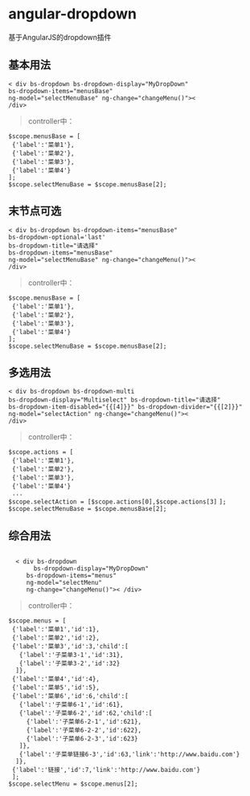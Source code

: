# angular-dropdown
基于AngularJS的dropdown插件

## 基本用法
<code>< div bs-dropdown 
     bs-dropdown-display="MyDropDown" 
   bs-dropdown-items="<kbd>menusBase</kbd>" 
   ng-model="<kbd>selectMenuBase</kbd>" 
   ng-change="changeMenu()">< /div>
</code>
<blockquote>
  <p>controller中：</p>
</blockquote>
<code>$scope.<kbd>menusBase</kbd> = [</code></br>
<code>&nbsp;{'label':'菜单1'},</code></br>
<code>&nbsp;{'label':'菜单2'},</code></br>
<code>&nbsp;{'label':'菜单3'},</code></br>
<code>&nbsp;{'label':'菜单4'}</code></br>
<code>];</code></br>
<code>$scope.<kbd>selectMenuBase</kbd> = $scope.menusBase[2];</code><br>

## 末节点可选
<code>< div bs-dropdown 
   bs-dropdown-items="menusBase" 
   bs-dropdown-optional='<kbd>last</kbd>'
     bs-dropdown-title="<kbd>请选择</kbd>"
   bs-dropdown-items="<kbd>menusBase</kbd>" 
   ng-model="<kbd>selectMenuBase</kbd>" 
   ng-change="changeMenu()">< /div>
</code>
<blockquote>
  <p>controller中：</p>
</blockquote>
<code>$scope.<kbd>menusBase</kbd> = [</code></br>
<code>&nbsp;{'label':'菜单1'},</code></br>
<code>&nbsp;{'label':'菜单2'},</code></br>
<code>&nbsp;{'label':'菜单3'},</code></br>
<code>&nbsp;{'label':'菜单4'}</code></br>
<code>];</code></br>
<code>$scope.<kbd>selectMenuBase</kbd> = $scope.menusBase[2];</code><br>

## 多选用法
<code>< div bs-dropdown 
     bs-dropdown-multi 
       bs-dropdown-display="Multiselect" 
     bs-dropdown-title="请选择"
     bs-dropdown-item-disabled="{{[4]}}" 
     bs-dropdown-divider="{{[2]}}" 
   ng-model="<kbd>selectAction</kbd>" 
   ng-change="changeMenu()">< /div>
</code>
<blockquote>
  <p>controller中：</p>
</blockquote>
<code>$scope.<kbd>actions</kbd> = [</code></br>
<code>&nbsp;{'label':'菜单1'},</code></br>
<code>&nbsp;{'label':'菜单2'},</code></br>
<code>&nbsp;{'label':'菜单3'},</code></br>
<code>&nbsp;{'label':'菜单4'}</code></br>
<code>&nbsp;...</code></br>
<code>$scope.selectAction = [$scope.actions[0],$scope.actions[3]</code>
<code>];</code></br>
<code>$scope.<kbd>selectMenuBase</kbd> = $scope.menusBase[2];</code><br>

## 综合用法
<code>
  < div bs-dropdown 
       bs-dropdown-display="MyDropDown" 
     bs-dropdown-items="<kbd>menus</kbd>" 
     ng-model="<kbd>selectMenu</kbd>" 
     ng-change="changeMenu()">< /div>
</code>
<blockquote>
  <p>controller中：</p>
</blockquote>
<code>$scope.<kbd>menus</kbd> = [</code><br>
<code>&nbsp;{'label':'菜单1','id':1},</code><br>
<code>&nbsp;{'label':'菜单2','id':2},</code><br>
<code>&nbsp;{'label':'菜单3','id':3,'child':[</code><br>
<code>&nbsp;&nbsp;&nbsp;{'label':'子菜单3-1','id':31},</code><br>
<code>&nbsp;&nbsp;&nbsp;{'label':'子菜单3-2','id':32}</code><br>
<code>&nbsp;&nbsp;]},</code><br>
<code>&nbsp;{'label':'菜单4','id':4},</code><br>
<code>&nbsp;{'label':'菜单5','id':5},</code><br>
<code>&nbsp;{'label':'菜单6','id':6,'child':[</code><br>
<code>&nbsp;&nbsp;&nbsp;{'label':'子菜单6-1','id':61},</code><br>
<code>&nbsp;&nbsp;&nbsp;{'label':'子菜单6-2','id':62,'child':[</code><br>
<code>&nbsp;&nbsp;&nbsp;&nbsp;&nbsp;{'label':'子菜单6-2-1','id':621},</code><br>
<code>&nbsp;&nbsp;&nbsp;&nbsp;&nbsp;{'label':'子菜单6-2-2','id':622},</code><br>
<code>&nbsp;&nbsp;&nbsp;&nbsp;&nbsp;{'label':'子菜单6-2-3','id':623}</code><br>
<code>&nbsp;&nbsp;&nbsp;]},</code><br>
<code>&nbsp;&nbsp;&nbsp;{'label':'子菜单链接6-3','id':63,'link':'http://www.baidu.com'}</code><br>
<code>&nbsp;&nbsp;]},</code><br>
<code>&nbsp;{'label':'链接','id':7,'link':'http://www.baidu.com'}</code><br>
<code>&nbsp;];</code><br>
<code>$scope.<kbd>selectMenu</kbd> = $scope.menus[2];</code><br>
